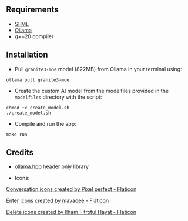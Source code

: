 ## Requirements

- [SFML](https://github.com/SFML/SFML?tab=readme-ov-file#install)
- [Ollama](https://github.com/ollama/ollama)
- g++20 compiler

## Installation

- Pull `granite3-moe` model (822MB) from Ollama in your terminal using:
  
```
ollama pull granite3-moe
```

- Create the custom AI model from the modelfiles provided in the `modelfiles` directory with the script:

```
chmod +x create_model.sh
./create_model.sh
```

- Compile and run the app:
```
make run
```

## Credits

- [ollama.hpp](https://github.com/jmont-dev/ollama-hpp) header only library

- Icons:
  
<a href="https://www.flaticon.com/free-icons/conversation" title="conversation icons">Conversation icons created by Pixel perfect - Flaticon</a>

<a href="https://www.flaticon.com/free-icons/enter" title="enter icons">Enter icons created by mavadee - Flaticon</a>

<a href="https://www.flaticon.com/free-icons/delete" title="delete icons">Delete icons created by Ilham Fitrotul Hayat - Flaticon</a>
